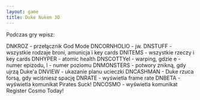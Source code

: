 ```yaml
---
layout: game
title: Duke Nukem 3D
---
```


Podczas gry wpisz:

DNKROZ 		- przełącznik God Mode
DNCORNHOLIO 	- jw.
DNSTUFF 	- wszystkie rodzaje broni, amunicja i key cards
DNITEMS 		- wszystkie rzeczy i key cards
DNHYPER 	- atomic health
DNSCOTTYel 	- warping, gdzie e - numer epizodu, l - numer 
poziomu
DNMONSTERS	- potwory znikną, gdy ujrzą Duke'a
DNVIEW 		- ukazanie planu ucieczki
DNCASHMAN 	- Duke rzuca forsą, gdy wciśniesz spację
DNRATE 		- wyświetla frame rate
DNBETA 		- wyświetla komunikat Pirates Suck!
DNCOSMO 	- wyświetla komunikat Register Cosmo Today!
